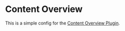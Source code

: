 # Content Overview

This is a simple config for the [Content Overview Plugin](https://github.com/wsydney76/craft-contentoverview).